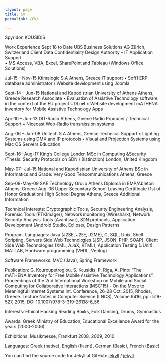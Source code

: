 ```yaml
---
layout: page
title: CV
permalink: /CV/

---
```

Spyridon KOUSIDIS


Work Experience
Sept 18 to Date	UBS Business Solutions AG 		Zürich, Switzerland
	Client Data Confidentiality Design Authority – IT Application Support                                         
•	MS Access, VBA, Excel, SharePoint and Tableau (Windows Office Solutions)

Jul-15 – Nov-15	Ktimalogic S.A 		Athens, Greece
	IT support
•	Soft1 ERP database administrator / Website development using Joomla

Sept-14 – Jun-15	National and Kapodistrian University of Athens		Athens, Greece
Research Associate
•	Evaluation of Assistive Technology software in the context of the EU project UDLnet
•	Website development mATHENA inventory for Mobile Assistive Technology Apps

Apr-10 – Jun-13	DIT-Radio 		Athens, Greece 
Radio Producer / Technical Support
•	Nicecast Web-Radio transmission systems

Aug-06 – Jan-08		Unitech S.A						Athens, Greece
			Technical Support
•	Lighting Systems using DMX and IP protocols
•	Visual and Projection Systems using Mac OS Servers
Education

Sept-16- Aug-17		King’s College London	 				MSc in Computing &Security
	(Thesis: Security Protocols on SDN / Distinction)			London, United Kingdom

May-07- Jul-15 	National and Kapodistrian University of Athens 	BSc in Informatics and
	Grade: Very Good	Telecommunications
		Athens, Greece 

Sep-08-May-09	SAE Technology Group Athens	Diploma in EMP/Ableton 
		               Athens, Greece
Aug-06	Upper Secondary School Leaving Certificate
	(1st of Honor Graduation)	High School Degree
		Athens, Greece
Additional Information


Technical Interests:	Cryptographic Tools, Security Engineering Analysis, Forensic Tools (FTKImager), Network monitoring (Wireshark), Network Security Analysis Tools (Avantssar), SDN protocols, Application Development (Android Studio, Eclipse), Design Patterns

Program. Languages:	Java (J2SE, J2EE, J2ME), C, SQL, Unix, Shell Scripting, Servers Side Web Technologies (JSP, JSON, PHP, SOAP), Client Side Web Technologies (XML, AJaX, HTML), Application Testing (JUnit), MATLAB, Hardware programming (VHDL, Verilog)

Software Frameworks:	MVC (Java), Spring Framework

Publication:	G. Kouroupetroglou, S. Kousidis, P. Riga, A. Pino: “The mATHENA Inventory for Free Mobile Assistive Technology Applications”. Proceedings of the 2nd International Workshop on Mobile and Social Computing for Collaborative Interactions (MSC'15) - On the Move to Meaningful Internet Systems Int. Conference, 26-28 Oct. 2015, Rhodes, Greece. Lecture Notes in Computer Science (LNCS), Volume 9416, pp.: 519-527, 2015, DOI 10.1007/978-3-319-26138-6_56
	
Interests:	Ethical Hacking Reading Books, Folk Dancing, Drums, Gymnastics
	
Awards:	Greek Ministry of Education, Educational Excellence Award for the years (2000-2006)

Exhibitions:	Musikmesse, Frankfurt 2008, 2009, 2010 

Languages: 		Greek (native), English (fluent), German (Basic), French (Basic) 









You can find the source code for Jekyll at GitHub:
[jekyll][jekyll-organization] /
[jekyll](www.google.com)


[jekyll-organization]: www.auto.ch
